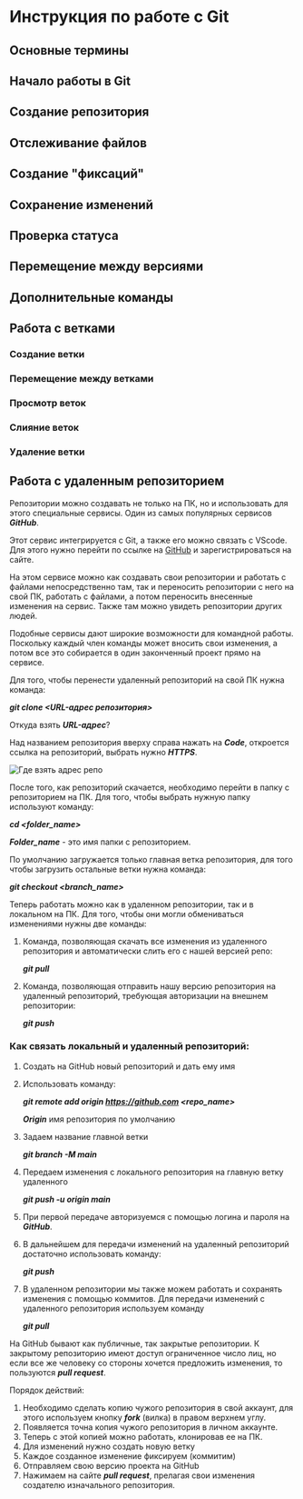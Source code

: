 # Инструкция по работе с Git

## Основные термины

## Начало работы в Git

## Создание репозитория

## Отслеживание файлов

## Создание "фиксаций"

## Сохранение изменений

## Проверка статуса

## Перемещение между версиями

## Дополнительные команды

## Работа с ветками

### Создание ветки

### Перемещение между ветками

### Просмотр веток

### Слияние веток

### Удаление ветки

## Работа с удаленным репозиторием
Репозитории можно создавать не только на ПК, но и использовать для этого специальные сервисы. Один из самых популярных сервисов *__GitHub__*.

Этот сервис интегрируется с Git, а также его можно связать с VScode. Для этого нужно перейти по ссылке на [GitHub](https://github.com/ "GitHub") и зарегистрироваться на сайте.

На этом сервисе можно как создавать свои репозитории и работать с файлами непосредственно там, так и переносить репозитории с него на свой ПК, работать с файлами, а потом переносить внесенные изменения на сервис. Также там можно увидеть репозитории других людей. 

Подобные сервисы дают широкие возможности для командной работы. Поскольку каждый член команды может вносить свои изменения, а потом все это собирается в один законченный проект прямо на сервисе.

Для того, чтобы перенести удаленный репозиторий на свой ПК нужна команда:

*__git clone <URL-адрес репозитория>__*

Откуда взять *__URL-адрес__*? 

Над названием репозитория вверху справа нажать на *__Code__*, откроется ссылка на репозиторий, выбрать нужно *__HTTPS__*.

![Где взять адрес репо](repo.png)

После того, как репозиторий скачается, необходимо перейти в папку с репозиторием на ПК. Для того, чтобы выбрать нужную папку используют команду:

*__cd <folder_name>__*

*__Folder_name__* - это имя папки с репозиторием.

По умолчанию загружается только главная ветка репозитория, для того чтобы загрузить остальные ветки нужна команда:

*__git checkout <branch_name>__*

Теперь работать можно как в удаленном репозитории, так и в локальном на ПК. Для того, чтобы они могли обмениваться изменениями нужны две команды:

1. Команда, позволяющая скачать все изменения из удаленного репозитория и автоматически слить его с нашей версией репо:

    *__git pull__*

2. Команда, позволяющая отправить нашу версию репозитория на удаленный репозиторий, требующая авторизации на внешнем репозитории:

    *__git push__*

### __Как связать локальный и удаленный репозиторий:__

1. Создать на GitHub новый репозиторий и дать ему имя

2. Использовать команду:

   *__git remote add origin https://github.com <repo_name>__*

   *__Origin__* имя репозитория по умолчанию

3. Задаем название главной ветки

   *__git branch -M main__*

4. Передаем изменения с локального репозитория на главную ветку удаленного


   *__git push -u origin main__*

5. При первой передаче авторизуемся с помощью логина и пароля на *__GitHub__*.

6. В дальнейшем для передачи изменений на удаленный репозиторий достаточно использовать команду:

    *__git push__*

7. В удаленном репозитории мы также можем работать и сохранять изменения с помощью коммитов. Для передачи изменений с удаленного репозитория используем команду

    *__git pull__*

На GitHub бывают как публичные, так закрытые репозитории. К закрытому репозиторию имеют доступ ограниченное число лиц, но если все же человеку со стороны хочется предложить изменения, то пользуются *__pull request__*.

Порядок действий:

1. Необходимо сделать копию чужого репозитория в свой аккаунт, для этого используем кнопку *__fork__* (вилка) в правом верхнем углу.
2. Появляется точна копия чужого репозитория в личном аккаунте.
3. Теперь с этой копией можно работать, клонировав  ее на ПК.
4. Для изменений нужно создать новую ветку
5. Каждое созданное изменение фиксируем (коммитим)
6. Отправляем свою версию проекта на GitHub
7. Нажимаем на сайте *__pull request__*, прелагая свои изменения создателю изначального репозитория.




